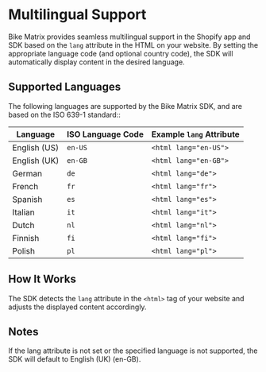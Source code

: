 # Multilingual Support

Bike Matrix provides seamless multilingual support in the Shopify app and SDK based on the `lang` attribute in the HTML on your website. By setting the appropriate language code (and optional country code), the SDK will automatically display content in the desired language.

## Supported Languages

The following languages are supported by the Bike Matrix SDK, and are based on the ISO 639-1 standard::

| Language       | ISO Language Code | Example `lang` Attribute |
|----------------|--------------------|---------------------------|
| English (US)   | `en-US`           | `<html lang="en-US">`     |
| English (UK)   | `en-GB`           | `<html lang="en-GB">`     |
| German         | `de`              | `<html lang="de">`        |
| French         | `fr`              | `<html lang="fr">`        |
| Spanish        | `es`              | `<html lang="es">`        |
| Italian        | `it`              | `<html lang="it">`        |
| Dutch          | `nl`              | `<html lang="nl">`        |
| Finnish        | `fi`              | `<html lang="fi">`        |
| Polish         | `pl`              | `<html lang="pl">`        |

## How It Works

The SDK detects the `lang` attribute in the `<html>` tag of your website and adjusts the displayed content accordingly. 

## Notes
If the lang attribute is not set or the specified language is not supported, the SDK will default to English (UK) (en-GB).